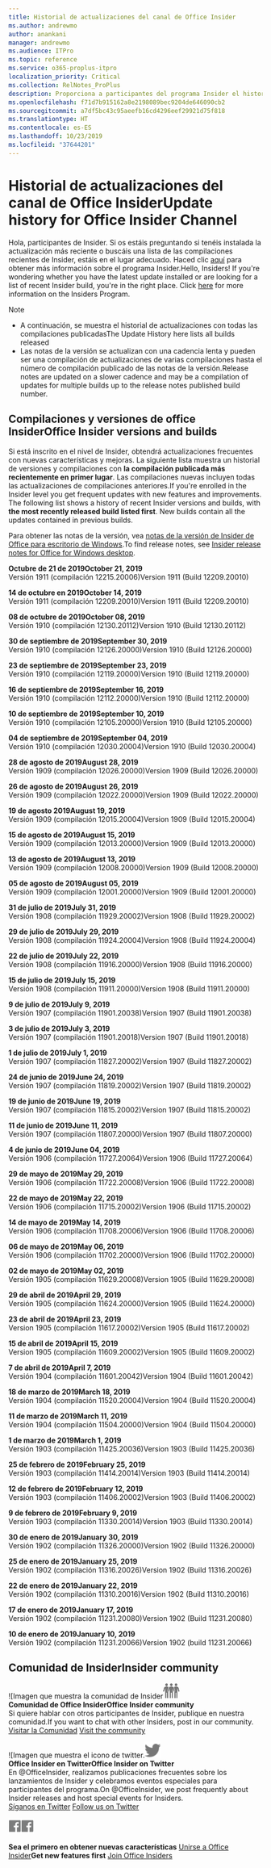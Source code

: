 ```yaml
---
title: Historial de actualizaciones del canal de Office Insider
ms.author: andrewmo
author: anankani
manager: andrewmo
ms.audience: ITPro
ms.topic: reference
ms.service: o365-proplus-itpro
localization_priority: Critical
ms.collection: RelNotes_ProPlus
description: Proporciona a participantes del programa Insider el historial de actualizaciones de los lanzamientos del canal mensual del modo anticipado de Insider para versiones de escritorio de Windows
ms.openlocfilehash: f71d7b915162a8e2198089bec9204de646090cb2
ms.sourcegitcommit: a7df5bc43c95aeefb16cd4296eef29921d75f818
ms.translationtype: HT
ms.contentlocale: es-ES
ms.lasthandoff: 10/23/2019
ms.locfileid: "37644201"
---
```

# <a name="update-history-for-office-insider-channel"></a><span data-ttu-id="fe566-103">Historial de actualizaciones del canal de Office Insider</span><span class="sxs-lookup"><span data-stu-id="fe566-103">Update history for Office Insider Channel</span></span>

<span data-ttu-id="fe566-p101">Hola, participantes de Insider. Si os estáis preguntando si tenéis instalada la actualización más reciente o buscáis una lista de las compilaciones recientes de Insider, estáis en el lugar adecuado. Haced clic [aquí](https://insider.office.com/) para obtener más información sobre el programa Insider.</span><span class="sxs-lookup"><span data-stu-id="fe566-p101">Hello, Insiders! If you're wondering whether you have the latest update installed or are looking for a list of recent Insider build, you're in the right place. Click [here](https://insider.office.com/) for more information on the Insiders Program.</span></span>

> [!NOTE]
> - <span data-ttu-id="fe566-107">A continuación, se muestra el historial de actualizaciones con todas las compilaciones publicadas</span><span class="sxs-lookup"><span data-stu-id="fe566-107">The Update History here lists all builds released</span></span>
> - <span data-ttu-id="fe566-108">Las notas de la versión se actualizan con una cadencia lenta y pueden ser una compilación de actualizaciones de varias compilaciones hasta el número de compilación publicado de las notas de la versión.</span><span class="sxs-lookup"><span data-stu-id="fe566-108">Release notes are updated on a slower cadence and may be a compilation of updates for multiple builds up to the release notes published build number.</span></span>

## <a name="office-insider-versions-and-builds"></a><span data-ttu-id="fe566-109">Compilaciones y versiones de office Insider</span><span class="sxs-lookup"><span data-stu-id="fe566-109">Office Insider versions and builds</span></span>

<span data-ttu-id="fe566-p102">Si está inscrito en el nivel de Insider, obtendrá actualizaciones frecuentes con nuevas características y mejoras. La siguiente lista muestra un historial de versiones y compilaciones con **la compilación publicada más recientemente en primer lugar**. Las compilaciones nuevas incluyen todas las actualizaciones de compilaciones anteriores.</span><span class="sxs-lookup"><span data-stu-id="fe566-p102">If you're enrolled in the Insider level you get frequent updates with new features and improvements. The following list shows a history of recent Insider versions and builds, with **the most recently released build listed first**. New builds contain all the updates contained in previous builds.</span></span>

<span data-ttu-id="fe566-113">Para obtener las notas de la versión, vea [notas de la versión de Insider de Office para escritorio de Windows](https://docs.microsoft.com/es-ES/OfficeUpdates/release-notes-office-insider).</span><span class="sxs-lookup"><span data-stu-id="fe566-113">To find release notes, see [Insider release notes for Office for Windows desktop](https://docs.microsoft.com/es-ES/OfficeUpdates/release-notes-office-insider).</span></span>

[//]: # (NO ELIMINAR)

<span data-ttu-id="fe566-115">**Octubre de 21 de 2019**</span><span class="sxs-lookup"><span data-stu-id="fe566-115">**October 21, 2019**</span></span><br/>
<span data-ttu-id="fe566-116">Versión 1911 (compilación 12215.20006)</span><span class="sxs-lookup"><span data-stu-id="fe566-116">Version 1911 (Build 12209.20010)</span></span><br/>

<span data-ttu-id="fe566-117">**14 de octubre en 2019**</span><span class="sxs-lookup"><span data-stu-id="fe566-117">**October 14, 2019**</span></span><br/>
<span data-ttu-id="fe566-118">Versión 1911 (compilación 12209.20010)</span><span class="sxs-lookup"><span data-stu-id="fe566-118">Version 1911 (Build 12209.20010)</span></span><br/>

<span data-ttu-id="fe566-119">**08 de octubre de 2019**</span><span class="sxs-lookup"><span data-stu-id="fe566-119">**October 08, 2019**</span></span><br/>
<span data-ttu-id="fe566-120">Versión 1910 (compilación 12130.20112)</span><span class="sxs-lookup"><span data-stu-id="fe566-120">Version 1910 (Build 12130.20112)</span></span><br/>

<span data-ttu-id="fe566-121">**30 de septiembre de 2019**</span><span class="sxs-lookup"><span data-stu-id="fe566-121">**September 30, 2019**</span></span><br/>
<span data-ttu-id="fe566-122">Versión 1910 (compilación 12126.20000)</span><span class="sxs-lookup"><span data-stu-id="fe566-122">Version 1910 (Build 12126.20000)</span></span><br/>

<span data-ttu-id="fe566-123">**23 de septiembre de 2019**</span><span class="sxs-lookup"><span data-stu-id="fe566-123">**September 23, 2019**</span></span><br/>
<span data-ttu-id="fe566-124">Versión 1910 (compilación 12119.20000)</span><span class="sxs-lookup"><span data-stu-id="fe566-124">Version 1910 (Build 12119.20000)</span></span><br/>

<span data-ttu-id="fe566-125">**16 de septiembre de 2019**</span><span class="sxs-lookup"><span data-stu-id="fe566-125">**September 16, 2019**</span></span><br/>
<span data-ttu-id="fe566-126">Versión 1910 (compilación 12112.20000)</span><span class="sxs-lookup"><span data-stu-id="fe566-126">Version 1910 (Build 12112.20000)</span></span><br/>

<span data-ttu-id="fe566-127">**10 de septiembre de 2019**</span><span class="sxs-lookup"><span data-stu-id="fe566-127">**September 10, 2019**</span></span><br/>
<span data-ttu-id="fe566-128">Versión 1910 (compilación 12105.20000)</span><span class="sxs-lookup"><span data-stu-id="fe566-128">Version 1910 (Build 12105.20000)</span></span><br/>

<span data-ttu-id="fe566-129">**04 de septiembre de 2019**</span><span class="sxs-lookup"><span data-stu-id="fe566-129">**September 04, 2019**</span></span><br/>
<span data-ttu-id="fe566-130">Versión 1910 (compilación 12030.20004)</span><span class="sxs-lookup"><span data-stu-id="fe566-130">Version 1910 (Build 12030.20004)</span></span><br/>

<span data-ttu-id="fe566-131">**28 de agosto de 2019**</span><span class="sxs-lookup"><span data-stu-id="fe566-131">**August 28, 2019**</span></span><br/>
<span data-ttu-id="fe566-132">Versión 1909 (compilación 12026.20000)</span><span class="sxs-lookup"><span data-stu-id="fe566-132">Version 1909 (Build 12026.20000)</span></span><br/>

<span data-ttu-id="fe566-133">**26 de agosto de 2019**</span><span class="sxs-lookup"><span data-stu-id="fe566-133">**August 26, 2019**</span></span><br/>
<span data-ttu-id="fe566-134">Versión 1909 (compilación 12022.20000)</span><span class="sxs-lookup"><span data-stu-id="fe566-134">Version 1909 (Build 12022.20000)</span></span><br/>

<span data-ttu-id="fe566-135">**19 de agosto 2019**</span><span class="sxs-lookup"><span data-stu-id="fe566-135">**August 19, 2019**</span></span><br/>
<span data-ttu-id="fe566-136">Versión 1909 (compilación 12015.20004)</span><span class="sxs-lookup"><span data-stu-id="fe566-136">Version 1909 (Build 12015.20004)</span></span><br/>

<span data-ttu-id="fe566-137">**15 de agosto de 2019**</span><span class="sxs-lookup"><span data-stu-id="fe566-137">**August 15, 2019**</span></span><br/>
<span data-ttu-id="fe566-138">Versión 1909 (compilación 12013.20000)</span><span class="sxs-lookup"><span data-stu-id="fe566-138">Version 1909 (Build 12013.20000)</span></span><br/>

<span data-ttu-id="fe566-139">**13 de agosto de 2019**</span><span class="sxs-lookup"><span data-stu-id="fe566-139">**August 13, 2019**</span></span><br/>
<span data-ttu-id="fe566-140">Versión 1909 (compilación 12008.20000)</span><span class="sxs-lookup"><span data-stu-id="fe566-140">Version 1909 (Build 12008.20000)</span></span><br/>

<span data-ttu-id="fe566-141">**05 de agosto de 2019**</span><span class="sxs-lookup"><span data-stu-id="fe566-141">**August 05, 2019**</span></span><br/>
<span data-ttu-id="fe566-142">Versión 1909 (compilación 12001.20000)</span><span class="sxs-lookup"><span data-stu-id="fe566-142">Version 1909 (Build 12001.20000)</span></span><br/>

<span data-ttu-id="fe566-143">**31 de julio de 2019**</span><span class="sxs-lookup"><span data-stu-id="fe566-143">**July 31, 2019**</span></span><br/>
<span data-ttu-id="fe566-144">Versión 1908 (compilación 11929.20002)</span><span class="sxs-lookup"><span data-stu-id="fe566-144">Version 1908 (Build 11929.20002)</span></span><br/>

<span data-ttu-id="fe566-145">**29 de julio de 2019**</span><span class="sxs-lookup"><span data-stu-id="fe566-145">**July 29, 2019**</span></span><br/>
<span data-ttu-id="fe566-146">Versión 1908 (compilación 11924.20004)</span><span class="sxs-lookup"><span data-stu-id="fe566-146">Version 1908 (Build 11924.20004)</span></span><br/>

<span data-ttu-id="fe566-147">**22 de julio de 2019**</span><span class="sxs-lookup"><span data-stu-id="fe566-147">**July 22, 2019**</span></span><br/>
<span data-ttu-id="fe566-148">Versión 1908 (compilación 11916.20000)</span><span class="sxs-lookup"><span data-stu-id="fe566-148">Version 1908 (Build 11916.20000)</span></span><br/>

<span data-ttu-id="fe566-149">**15 de julio de 2019**</span><span class="sxs-lookup"><span data-stu-id="fe566-149">**July 15, 2019**</span></span><br/>
<span data-ttu-id="fe566-150">Versión 1908 (compilación 11911.20000)</span><span class="sxs-lookup"><span data-stu-id="fe566-150">Version 1908 (Build 11911.20000)</span></span><br/>

<span data-ttu-id="fe566-151">**9 de julio de 2019**</span><span class="sxs-lookup"><span data-stu-id="fe566-151">**July 9, 2019**</span></span><br/>
<span data-ttu-id="fe566-152">Versión 1907 (compilación 11901.20038)</span><span class="sxs-lookup"><span data-stu-id="fe566-152">Version 1907 (Build 11901.20038)</span></span><br/>

<span data-ttu-id="fe566-153">**3 de julio de 2019**</span><span class="sxs-lookup"><span data-stu-id="fe566-153">**July 3, 2019**</span></span><br/>
<span data-ttu-id="fe566-154">Versión 1907 (compilación 11901.20018)</span><span class="sxs-lookup"><span data-stu-id="fe566-154">Version 1907 (Build 11901.20018)</span></span><br/>

<span data-ttu-id="fe566-155">**1 de julio de 2019**</span><span class="sxs-lookup"><span data-stu-id="fe566-155">**July 1, 2019**</span></span><br/>
<span data-ttu-id="fe566-156">Versión 1907 (compilación 11827.20002)</span><span class="sxs-lookup"><span data-stu-id="fe566-156">Version 1907 (Build 11827.20002)</span></span><br/>

<span data-ttu-id="fe566-157">**24 de junio de 2019**</span><span class="sxs-lookup"><span data-stu-id="fe566-157">**June 24, 2019**</span></span><br/>
<span data-ttu-id="fe566-158">Versión 1907 (compilación 11819.20002)</span><span class="sxs-lookup"><span data-stu-id="fe566-158">Version 1907 (Build 11819.20002)</span></span><br/>

<span data-ttu-id="fe566-159">**19 de junio de 2019**</span><span class="sxs-lookup"><span data-stu-id="fe566-159">**June 19, 2019**</span></span><br/>
<span data-ttu-id="fe566-160">Versión 1907 (compilación 11815.20002)</span><span class="sxs-lookup"><span data-stu-id="fe566-160">Version 1907 (Build 11815.20002)</span></span><br/>

<span data-ttu-id="fe566-161">**11 de junio de 2019**</span><span class="sxs-lookup"><span data-stu-id="fe566-161">**June 11, 2019**</span></span><br/>
<span data-ttu-id="fe566-162">Versión 1907 (compilación 11807.20000)</span><span class="sxs-lookup"><span data-stu-id="fe566-162">Version 1907 (Build 11807.20000)</span></span><br/>

<span data-ttu-id="fe566-163">**4 de junio de 2019**</span><span class="sxs-lookup"><span data-stu-id="fe566-163">**June 04, 2019**</span></span><br/>
<span data-ttu-id="fe566-164">Versión 1906 (compilación 11727.20064)</span><span class="sxs-lookup"><span data-stu-id="fe566-164">Version 1906 (Build 11727.20064)</span></span><br/>


<span data-ttu-id="fe566-165">**29 de mayo de 2019**</span><span class="sxs-lookup"><span data-stu-id="fe566-165">**May 29, 2019**</span></span><br/>
<span data-ttu-id="fe566-166">Versión 1906 (compilación 11722.20008)</span><span class="sxs-lookup"><span data-stu-id="fe566-166">Version 1906 (Build 11722.20008)</span></span><br/>

<span data-ttu-id="fe566-167">**22 de mayo de 2019**</span><span class="sxs-lookup"><span data-stu-id="fe566-167">**May 22, 2019**</span></span><br/> <span data-ttu-id="fe566-168">Versión 1906 (compilación 11715.20002)</span><span class="sxs-lookup"><span data-stu-id="fe566-168">Version 1906 (Build 11715.20002)</span></span><br/> 

<span data-ttu-id="fe566-169">**14 de mayo de 2019**</span><span class="sxs-lookup"><span data-stu-id="fe566-169">**May 14, 2019**</span></span><br/> <span data-ttu-id="fe566-170">Versión 1906 (compilación 11708.20006)</span><span class="sxs-lookup"><span data-stu-id="fe566-170">Version 1906 (Build 11708.20006)</span></span><br/>

<span data-ttu-id="fe566-171">**06 de mayo de 2019**</span><span class="sxs-lookup"><span data-stu-id="fe566-171">**May 06, 2019**</span></span><br/>
<span data-ttu-id="fe566-172">Versión 1906 (compilación 11702.20000)</span><span class="sxs-lookup"><span data-stu-id="fe566-172">Version 1906 (Build 11702.20000)</span></span><br/>

<span data-ttu-id="fe566-173">**02 de mayo de 2019**</span><span class="sxs-lookup"><span data-stu-id="fe566-173">**May 02, 2019**</span></span><br/>
<span data-ttu-id="fe566-174">Versión 1905 (compilación 11629.20008)</span><span class="sxs-lookup"><span data-stu-id="fe566-174">Version 1905 (Build 11629.20008)</span></span><br/>

<span data-ttu-id="fe566-175">**29 de abril de 2019**</span><span class="sxs-lookup"><span data-stu-id="fe566-175">**April 29, 2019**</span></span><br/>
<span data-ttu-id="fe566-176">Versión 1905 (compilación 11624.20000)</span><span class="sxs-lookup"><span data-stu-id="fe566-176">Version 1905 (Build 11624.20000)</span></span><br/>

<span data-ttu-id="fe566-177">**23 de abril de 2019**</span><span class="sxs-lookup"><span data-stu-id="fe566-177">**April 23, 2019**</span></span><br/> <span data-ttu-id="fe566-178">Version 1905 (compilación 11617.20002)</span><span class="sxs-lookup"><span data-stu-id="fe566-178">Version 1905 (Build 11617.20002)</span></span><br/>

<span data-ttu-id="fe566-179">**15 de abril de 2019**</span><span class="sxs-lookup"><span data-stu-id="fe566-179">**April 15, 2019**</span></span><br/> <span data-ttu-id="fe566-180">Version 1905 (compilación 11609.20002)</span><span class="sxs-lookup"><span data-stu-id="fe566-180">Version 1905 (Build 11609.20002)</span></span><br/>

<span data-ttu-id="fe566-181">**7 de abril de 2019**</span><span class="sxs-lookup"><span data-stu-id="fe566-181">**April 7, 2019**</span></span><br/> <span data-ttu-id="fe566-182">Versión 1904 (compilación 11601.20042)</span><span class="sxs-lookup"><span data-stu-id="fe566-182">Version 1904 (Build 11601.20042)</span></span><br/>

<span data-ttu-id="fe566-183">**18 de marzo de 2019**</span><span class="sxs-lookup"><span data-stu-id="fe566-183">**March 18, 2019**</span></span><br/> <span data-ttu-id="fe566-184">Versión 1904 (compilación 11520.20004)</span><span class="sxs-lookup"><span data-stu-id="fe566-184">Version 1904 (Build 11520.20004)</span></span><br/>

<span data-ttu-id="fe566-185">**11 de marzo de 2019**</span><span class="sxs-lookup"><span data-stu-id="fe566-185">**March 11, 2019**</span></span><br/> <span data-ttu-id="fe566-186">Versión 1904 (compilación 11504.20000)</span><span class="sxs-lookup"><span data-stu-id="fe566-186">Version 1904 (Build 11504.20000)</span></span><br/>

<span data-ttu-id="fe566-187">**1 de marzo de 2019**</span><span class="sxs-lookup"><span data-stu-id="fe566-187">**March 1, 2019**</span></span><br/> <span data-ttu-id="fe566-188">Versión 1903 (compilación 11425.20036)</span><span class="sxs-lookup"><span data-stu-id="fe566-188">Version 1903 (Build 11425.20036)</span></span><br/> 

<span data-ttu-id="fe566-189">**25 de febrero de 2019**</span><span class="sxs-lookup"><span data-stu-id="fe566-189">**February 25, 2019**</span></span><br/> <span data-ttu-id="fe566-190">Versión 1903 (compilación 11414.20014)</span><span class="sxs-lookup"><span data-stu-id="fe566-190">Version 1903 (Build 11414.20014)</span></span><br/> 

<span data-ttu-id="fe566-191">**12 de febrero de 2019**</span><span class="sxs-lookup"><span data-stu-id="fe566-191">**February 12, 2019**</span></span><br/> <span data-ttu-id="fe566-192">Versión 1903 (compilación 11406.20002)</span><span class="sxs-lookup"><span data-stu-id="fe566-192">Version 1903 (Build 11406.20002)</span></span><br/> 

<span data-ttu-id="fe566-193">**9 de febrero de 2019**</span><span class="sxs-lookup"><span data-stu-id="fe566-193">**February 9, 2019**</span></span><br/> <span data-ttu-id="fe566-194">Versión 1903 (compilación 11330.20014)</span><span class="sxs-lookup"><span data-stu-id="fe566-194">Version 1903 (Build 11330.20014)</span></span><br/> 

<span data-ttu-id="fe566-195">**30 de enero de 2019**</span><span class="sxs-lookup"><span data-stu-id="fe566-195">**January 30, 2019**</span></span><br/> <span data-ttu-id="fe566-196">Versión 1902 (compilación 11326.20000)</span><span class="sxs-lookup"><span data-stu-id="fe566-196">Version 1902 (Build 11326.20000)</span></span><br/> 

<span data-ttu-id="fe566-197">**25 de enero de 2019**</span><span class="sxs-lookup"><span data-stu-id="fe566-197">**January 25, 2019**</span></span><br/> <span data-ttu-id="fe566-198">Versión 1902 (compilación 11316.20026)</span><span class="sxs-lookup"><span data-stu-id="fe566-198">Version 1902 (Build 11316.20026)</span></span><br/> 

<span data-ttu-id="fe566-199">**22 de enero de 2019**</span><span class="sxs-lookup"><span data-stu-id="fe566-199">**January 22, 2019**</span></span><br/> <span data-ttu-id="fe566-200">Versión 1902 (compilación 11310.20016)</span><span class="sxs-lookup"><span data-stu-id="fe566-200">Version 1902 (Build 11310.20016)</span></span><br/> 

<span data-ttu-id="fe566-201">**17 de enero de 2019**</span><span class="sxs-lookup"><span data-stu-id="fe566-201">**January 17, 2019**</span></span><br/> <span data-ttu-id="fe566-202">Versión 1902 (compilación 11231.20080)</span><span class="sxs-lookup"><span data-stu-id="fe566-202">Version 1902 (Build 11231.20080)</span></span><br/>

<span data-ttu-id="fe566-203">**10 de enero de 2019**</span><span class="sxs-lookup"><span data-stu-id="fe566-203">**January 10, 2019**</span></span><br/> <span data-ttu-id="fe566-204">Versión 1902 (compilación 11231.20066)</span><span class="sxs-lookup"><span data-stu-id="fe566-204">Version 1902 (build 11231.20066)</span></span><br/> 

## <a name="insider-community"></a><span data-ttu-id="fe566-205">Comunidad de Insider</span><span class="sxs-lookup"><span data-stu-id="fe566-205">Insider community</span></span>

<span data-ttu-id="fe566-206">![Imagen que muestra la comunidad de Insider</span><span class="sxs-lookup"><span data-stu-id="fe566-206">![Image showing insider community.</span></span> ](images/insidercommunity.png) <br/>
<span data-ttu-id="fe566-207">**Comunidad de Office Insider**</span><span class="sxs-lookup"><span data-stu-id="fe566-207">**Office Insider community**</span></span><br/> <span data-ttu-id="fe566-208">Si quiere hablar con otros participantes de Insider, publique en nuestra comunidad.</span><span class="sxs-lookup"><span data-stu-id="fe566-208">If you want to chat with other Insiders, post in our community.</span></span><br/><span data-ttu-id="fe566-209"> 
[Visitar la Comunidad](https://go.microsoft.com/fwlink/?linkid=843493)</span><span class="sxs-lookup"><span data-stu-id="fe566-209"> 
[Visit the community](https://go.microsoft.com/fwlink/?linkid=843493)</span></span><br/> 

<span data-ttu-id="fe566-210">![Imagen que muestra el icono de twitter.</span><span class="sxs-lookup"><span data-stu-id="fe566-210">![Image showing twitter icon.</span></span> ](images/twitter.png)<br/>
<span data-ttu-id="fe566-211">**Office Insider en Twitter**</span><span class="sxs-lookup"><span data-stu-id="fe566-211">**Office Insider on Twitter**</span></span><br/> <span data-ttu-id="fe566-212">En @OfficeInsider, realizamos publicaciones frecuentes sobre los lanzamientos de Insider y celebramos eventos especiales para participantes del programa.</span><span class="sxs-lookup"><span data-stu-id="fe566-212">On @OfficeInsider, we post frequently about Insider releases and host special events for Insiders.</span></span><br/><span data-ttu-id="fe566-213"> 
[Síganos en Twitter](https://go.microsoft.com/fwlink/?linkid=717717)</span><span class="sxs-lookup"><span data-stu-id="fe566-213"> 
[Follow us on Twitter](https://go.microsoft.com/fwlink/?linkid=717717)</span></span><br/> 

<span data-ttu-id="fe566-214">[
  ![Imagen que muestra el icono de Facebook. ](images/facebook.png)](https://www.facebook.com/sharer.php?u=https://support.office.com/en-us/article/Update-history-for-Office-Insider-for-Windows-desktop-64bbb317-972a-4933-8b82-cc866f0b067c)</span><span class="sxs-lookup"><span data-stu-id="fe566-214">[![Image showing Facebook icon. ](images/facebook.png)](https://www.facebook.com/sharer.php?u=https://support.office.com/en-us/article/Update-history-for-Office-Insider-for-Windows-desktop-64bbb317-972a-4933-8b82-cc866f0b067c)</span></span>


<span data-ttu-id="fe566-215">**Sea el primero en obtener nuevas características**
[Unirse a Office Insider](https://insider.office.com/)</span><span class="sxs-lookup"><span data-stu-id="fe566-215">**Get new features first**
[Join Office Insiders](https://insider.office.com/)</span></span>